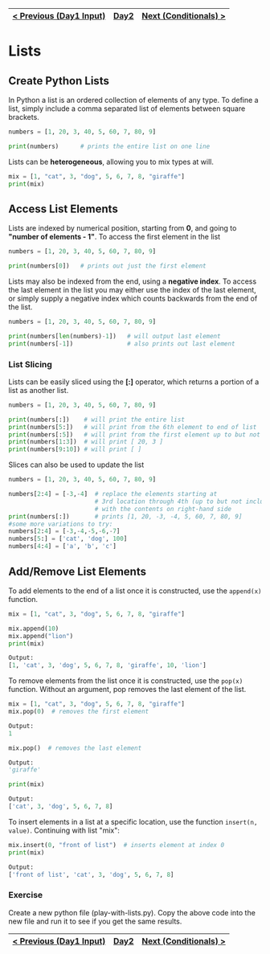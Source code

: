 |[< Previous (Day1 Input)](../Day1/Input.md) | [Day2](../README.md)| [Next (Conditionals) >](Conditionals.md) |
|----|----|----|
# Lists

## Create Python Lists
In Python a list is an ordered collection of elements of any type. To define a list, simply include a 
comma separated list of elements between square brackets.
```python
numbers = [1, 20, 3, 40, 5, 60, 7, 80, 9]

print(numbers)      # prints the entire list on one line
```

Lists can be **heterogeneous**, allowing you to mix types at will.
```python
mix = [1, "cat", 3, "dog", 5, 6, 7, 8, "giraffe"]
print(mix)
```

## Access List Elements
Lists are indexed by numerical position, starting from **0**, and going to **"number of elements - 1"**. To access 
the first element in the list

```python
numbers = [1, 20, 3, 40, 5, 60, 7, 80, 9]

print(numbers[0])   # prints out just the first element
```

Lists may also be indexed from the end, using a **negative index**.  To access the last element in the 
list you may either use the index of the last element, or simply supply a negative index which counts 
backwards from the end of the list.

```python
numbers = [1, 20, 3, 40, 5, 60, 7, 80, 9]

print(numbers[len(numbers)-1])   # will output last element
print(numbers[-1])               # also prints out last element
```


### List Slicing
Lists can be easily sliced using the **[:]** operator, which returns a portion of a list as another list.
```python
numbers = [1, 20, 3, 40, 5, 60, 7, 80, 9]

print(numbers[:])    # will print the entire list
print(numbers[5:])   # will print from the 6th element to end of list
print(numbers[:5])   # will print from the first element up to but not including the 6th element
print(numbers[1:3])  # will print [ 20, 3 ]
print(numbers[9:10]) # will print [ ]
```

Slices can also be used to update the list
```python
numbers = [1, 20, 3, 40, 5, 60, 7, 80, 9]

numbers[2:4] = [-3,-4]  # replace the elements starting at 
                        # 3rd location through 4th (up to but not including 5th)
                        # with the contents on right-hand side
print(numbers[:])       # prints [1, 20, -3, -4, 5, 60, 7, 80, 9]
#some more variations to try:
numbers[2:4] = [-3,-4,-5,-6,-7]
numbers[5:] = ['cat', 'dog', 100]
numbers[4:4] = ['a', 'b', 'c']
```


## Add/Remove List Elements
To add elements to the end of a list once it is constructed, use the ```append(x)``` function.
```python
mix = [1, "cat", 3, "dog", 5, 6, 7, 8, "giraffe"]

mix.append(10)
mix.append("lion")
print(mix)

Output:
[1, 'cat', 3, 'dog', 5, 6, 7, 8, 'giraffe', 10, 'lion']
```

To remove elements from the list once it is constructed, use the ```pop(x)``` function.  Without an argument, pop removes the last element of the list.
```python
mix = [1, "cat", 3, "dog", 5, 6, 7, 8, "giraffe"]
mix.pop(0)  # removes the first element

Output:
1
```

```python
mix.pop()  # removes the last element

Output:
'giraffe'
```

```python
print(mix)

Output:
['cat', 3, 'dog', 5, 6, 7, 8]
```
To insert elements in a list at a specific location, use the function ```insert(n, value)```.  Continuing with list "mix":
```python
mix.insert(0, "front of list")  # inserts element at index 0
print(mix)

Output:
['front of list', 'cat', 3, 'dog', 5, 6, 7, 8]
```

### Exercise

Create a new python file (play-with-lists.py). Copy the above code into the new file and run it to see if you get the same results.

|[< Previous (Day1 Input)](../Day1/Input.md) | [Day2](../README.md)| [Next (Conditionals) >](Conditionals.md) |
|----|----|----|
